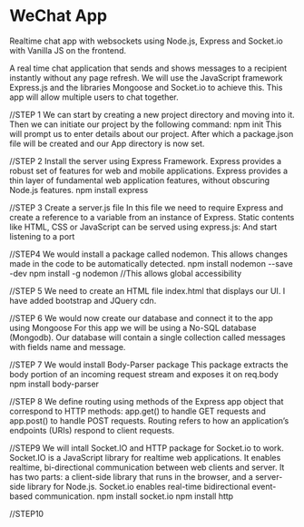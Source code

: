 # WeChat App
Realtime chat app with websockets using Node.js, Express and Socket.io with Vanilla JS on the frontend. 

A real time chat application that sends and shows messages to a recipient instantly without any page refresh. 
We will use the JavaScript framework Express.js and the libraries Mongoose and Socket.io to achieve this.
This app will allow multiple users to chat together.

//STEP 1 
We can start by creating a new project directory and moving into it. 
Then we can initiate our project by the following command:
        npm init
This will prompt us to enter details about our project.
After which a package.json file will be created and our App directory is now set.

//STEP 2
Install the server using Express Framework.
Express  provides a robust set of features for web and mobile applications. 
Express provides a thin layer of fundamental web application features, without obscuring Node.js features.
        npm install express

//STEP 3
Create a server.js file 
In this file we need to require Express and create a reference to a variable from an instance of Express. 
Static contents like HTML, CSS or JavaScript can be served using express.js:
And start listening to a port

//STEP4
We would install a package called nodemon.
This allows changes made in the code to be automatically detected. 
        npm install nodemon --save -dev
        npm install -g nodemon //This allows global accessibility

//STEP 5
We need to create an HTML file index.html that displays our UI. 
I have added bootstrap and JQuery cdn.

//STEP 6
We would now create our database and connect it to the app using Mongoose
For this app we will be using a No-SQL database (Mongodb).
Our database will contain a single collection called messages with fields name and message.

//STEP 7
We would install Body-Parser package
This package extracts the body portion of an incoming request stream and exposes it on req.body
        npm install body-parser

//STEP 8
We define routing using methods of the Express app object that correspond to HTTP methods: 
app.get() to handle GET requests and app.post() to handle POST requests.
Routing refers to how an application’s endpoints (URIs) respond to client requests.

//STEP9
We will intall Socket.IO and HTTP package for Socket.io to work.
Socket.IO is a JavaScript library for realtime web applications. 
It enables realtime, bi-directional communication between web clients and server. 
It has two parts: a client-side library that runs in the browser, and a server-side library for Node.js. 
Socket.io enables real-time bidirectional event-based communication.
        npm install socket.io
        npm install http


//STEP10